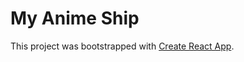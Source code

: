 # My Anime Ship

This project was bootstrapped with [Create React App](https://github.com/facebook/create-react-app).

